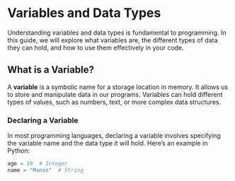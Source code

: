 # Variables and Data Types

Understanding variables and data types is fundamental to programming. In this guide, we will explore what variables are, the different types of data they can hold, and how to use them effectively in your code.

## What is a Variable?

A **variable** is a symbolic name for a storage location in memory. It allows us to store and manipulate data in our programs. Variables can hold different types of values, such as numbers, text, or more complex data structures.

### Declaring a Variable

In most programming languages, declaring a variable involves specifying the variable name and the data type it will hold. Here’s an example in Python:

```python
age = 19  # Integer
name = "Manas"  # String
